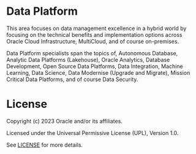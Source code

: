 # Data Platform

This area focuses on data management excellence in a hybrid world by focusing on the technical benefits and implementation options across Oracle Cloud Infrastructure, MultiCloud, and of course on-premises.

Data Platform specialists span the topics of, Autonomous Database, Analytic Data Platforms (Lakehouse), Oracle Analytics, Database Development, Open Source Data Platforms, Data Integration, Machine Learning, Data Science, Data Modernise (Upgrade and Migrate), Mission Critical Data Platforms, and of course Data Security.

# License

Copyright (c) 2023 Oracle and/or its affiliates.

Licensed under the Universal Permissive License (UPL), Version 1.0.

See [LICENSE](https://github.com/oracle-devrel/technology-engineering/blob/folder-structure/LICENSE) for more details.
